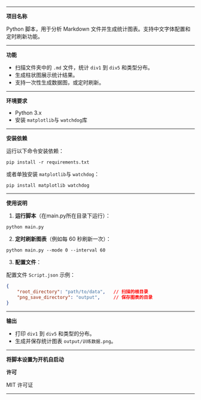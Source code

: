 
---

**项目名称**

Python 脚本，用于分析 Markdown 文件并生成统计图表。支持中文字体配置和定时刷新功能。

---

**功能**

- 扫描文件夹中的 `.md` 文件，统计 `div1` 到 `div5` 和类型分布。
- 生成柱状图展示统计结果。
- 支持一次性生成数据图，或定时刷新。

---

**环境要求**

- Python 3.x
- 安装 `matplotlib`与 `watchdog`库

---

**安装依赖**

运行以下命令安装依赖：

```
pip install -r requirements.txt
```

或者单独安装 `matplotlib`与 `watchdog`：

```
pip install matplotlib watchdog
```

---

**使用说明**

1. **运行脚本**（在main.py所在目录下运行）：

```
python main.py
```

2. **定时刷新图表**（例如每 60 秒刷新一次）：

```
python main.py --mode 0 --interval 60
```

3. **配置文件**：

配置文件 `Script.json` 示例：

```json
{
    "root_directory": "path/to/data",   // 扫描的根目录
    "png_save_directory": "output",     // 保存图表的目录
}
```

---

**输出**

- 打印 `div1` 到 `div5` 和类型的分布。
- 生成并保存统计图表 `output/训练数据.png`。

---
**将脚本设置为开机自启动**

**许可**

MIT 许可证

---

